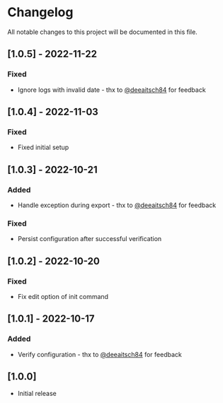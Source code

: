 # Changelog
All notable changes to this project will be documented in this file.
## [1.0.5] - 2022-11-22
### Fixed
- Ignore logs with invalid date - thx to [@deeaitsch84](https://github.com/deeaitsch84) for feedback

## [1.0.4] - 2022-11-03
### Fixed
- Fixed initial setup

## [1.0.3] - 2022-10-21
### Added
- Handle exception during export - thx to [@deeaitsch84](https://github.com/deeaitsch84) for feedback
### Fixed
- Persist configuration after successful verification

## [1.0.2] - 2022-10-20
### Fixed
- Fix edit option of init command

## [1.0.1] - 2022-10-17
### Added
- Verify configuration - thx to [@deeaitsch84](https://github.com/deeaitsch84) for feedback

## [1.0.0]

- Initial release

